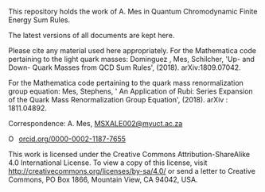 This repository holds the work of A. Mes in Quantum Chromodynamic Finite Energy Sum Rules.

The latest versions of all documents are kept here. 

Please cite any material used here appropriately. 
For the Mathematica code pertaining to the light quark masses: 
Dominguez , Mes, Schilcher, 'Up- and Down- Quark Masses from QCD Sum Rules', (2018). arXiv:1809.07042.

For the Mathematica code pertaining to the quark mass renormalization group equation: 
Mes, Stephens, ' An Application of Rubi: Series Expansion of the Quark Mass Renormalization Group Equation', (2018). arXiv : 1811.04892.

Correspondence: A. Mes, MSXALE002@myuct.ac.za
<div itemscope itemtype="https://schema.org/Person"><a itemprop="sameAs" content="https://orcid.org/0000-0002-1187-7655" href="https://orcid.org/0000-0002-1187-7655" target="orcid.widget" rel="noopener noreferrer" style="vertical-align:top;"><img src="https://orcid.org/sites/default/files/images/orcid_16x16.png" style="width:1em;margin-right:.5em;" alt="ORCID iD icon">orcid.org/0000-0002-1187-7655</a></div>

This work is licensed under the Creative Commons Attribution-ShareAlike 4.0 International License. To view a copy of this license, visit http://creativecommons.org/licenses/by-sa/4.0/ or send a letter to Creative Commons, PO Box 1866, Mountain View, CA 94042, USA.
